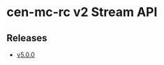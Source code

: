 # cen-mc-rc v2 Stream API

## Releases

- [v5.0.0](https://TechSysApi.github.io/cen-mc-rc-stream-api-v2-dist/v5.0.0/ui/?url=../complete-api.yaml)
